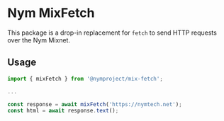 # Nym MixFetch

This package is a drop-in replacement for `fetch` to send HTTP requests over the Nym Mixnet.

## Usage

```js
import { mixFetch } from '@nymproject/mix-fetch';

...

const response = await mixFetch('https://nymtech.net');
const html = await response.text();
```
